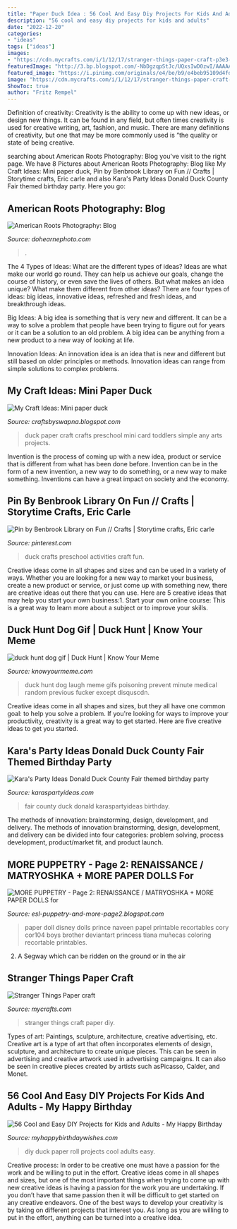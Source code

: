 ```yaml
---
title: "Paper Duck Idea : 56 Cool And Easy Diy Projects For Kids And Adults"
description: "56 cool and easy diy projects for kids and adults"
date: "2022-12-20"
categories:
- "ideas"
tags: ["ideas"]
images:
- "https://cdn.mycrafts.com/i/1/12/17/stranger-things-paper-craft-p3e3-o.jpg"
featuredImage: "http://3.bp.blogspot.com/-NbDgzqpStJc/UQxsIwD0zwI/AAAAAAAAAO0/G7lbCmVTW_E/s1600/Nonamedic_WM.jpg"
featured_image: "https://i.pinimg.com/originals/e4/be/b9/e4beb95109d4fd7c3b8d6bd8e1ad5d9c.jpg"
image: "https://cdn.mycrafts.com/i/1/12/17/stranger-things-paper-craft-p3e3-o.jpg"
ShowToc: true
author: "Fritz Rempel"
---
```



Definition of creativity:
Creativity is the ability to come up with new ideas, or design new things. It can be found in any field, but often times creativity is used for creative writing, art, fashion, and music. There are many definitions of creativity, but one that may be more commonly used is “the quality or state of being creative.

	

		
searching about American Roots Photography: Blog you've visit to the right page. We have 8 Pictures about American Roots Photography: Blog like My Craft Ideas: Mini paper duck, Pin by Benbrook Library on Fun // Crafts | Storytime crafts, Eric carle and also Kara&#039;s Party Ideas Donald Duck County Fair themed birthday party. Here you go:
		
    
## American Roots Photography: Blog

<img loading=lazy src="https://www.dohearnephoto.com/img/s/v-10/p981516957-5.jpg" onerror="this.onerror=null;this.src='https://tse2.mm.bing.net/th?id=OIP.J8LG0jgy46KCHCumiNllIAHaE6&amp;pid=15.1';" alt="American Roots Photography: Blog">

_Source: dohearnephoto.com_

>. 

	

The 4 Types of Ideas: What are the different types of ideas?
Ideas are what make our world go round. They can help us achieve our goals, change the course of history, or even save the lives of others. But what makes an idea unique? What make them different from other ideas?
There are four types of ideas: big ideas, innovative ideas, refreshed and fresh ideas, and breakthrough ideas.

Big Ideas: A big idea is something that is very new and different. It can be a way to solve a problem that people have been trying to figure out for years or it can be a solution to an old problem. A big idea can be anything from a new product to a new way of looking at life.

Innovation Ideas: An innovation idea is an idea that is new and different but still based on older principles or methods. Innovation ideas can range from simple solutions to complex problems.

    
## My Craft Ideas: Mini Paper Duck

<img loading=lazy src="http://3.bp.blogspot.com/-NbDgzqpStJc/UQxsIwD0zwI/AAAAAAAAAO0/G7lbCmVTW_E/s1600/Nonamedic_WM.jpg" onerror="this.onerror=null;this.src='https://tse2.mm.bing.net/th?id=OIP.rM1KCeeBSrt_EZL9_Gaf-AHaFg&amp;pid=15.1';" alt="My Craft Ideas: Mini paper duck">

_Source: craftsbyswapna.blogspot.com_

>duck paper craft crafts preschool mini card toddlers simple any arts projects. 

	

Invention is the process of coming up with a new idea, product or service that is different from what has been done before. Invention can be in the form of a new invention, a new way to do something, or a new way to make something. Inventions can have a great impact on society and the economy.

    
## Pin By Benbrook Library On Fun // Crafts | Storytime Crafts, Eric Carle

<img loading=lazy src="https://i.pinimg.com/originals/e4/be/b9/e4beb95109d4fd7c3b8d6bd8e1ad5d9c.jpg" onerror="this.onerror=null;this.src='https://tse4.mm.bing.net/th?id=OIP.Mp48UxhTxSTCqIWIK3VuYwHaHo&amp;pid=15.1';" alt="Pin by Benbrook Library on Fun // Crafts | Storytime crafts, Eric carle">

_Source: pinterest.com_

>duck crafts preschool activities craft fun. 

	

Creative ideas come in all shapes and sizes and can be used in a variety of ways. Whether you are looking for a new way to market your business, create a new product or service, or just come up with something new, there are creative ideas out there that you can use. Here are 5 creative ideas that may help you start your own business:1. Start your own online course: This is a great way to learn more about a subject or to improve your skills.

    
## Duck Hunt Dog Gif | Duck Hunt | Know Your Meme

<img loading=lazy src="http://i2.kym-cdn.com/photos/images/newsfeed/000/359/856/4d9.gif" onerror="this.onerror=null;this.src='https://tse2.mm.bing.net/th?id=OIP.iDtigk_HiZrRNojPMlAmXwHaFj&amp;pid=15.1';" alt="duck hunt dog gif | Duck Hunt | Know Your Meme">

_Source: knowyourmeme.com_

>duck hunt dog laugh meme gifs poisoning prevent minute medical random previous fucker except disquscdn. 

	

Creative ideas come in all shapes and sizes, but they all have one common goal: to help you solve a problem. If you're looking for ways to improve your productivity, creativity is a great way to get started. Here are five creative ideas to get you started.

    
## Kara&#039;s Party Ideas Donald Duck County Fair Themed Birthday Party

<img loading=lazy src="https://www.karaspartyideas.com/wp-content/uploads/2013/04/Colton_Bday-9_600x900.jpg" onerror="this.onerror=null;this.src='https://tse4.mm.bing.net/th?id=OIP.lh15W4fstk83WGs-d_ADLAHaLH&amp;pid=15.1';" alt="Kara&#039;s Party Ideas Donald Duck County Fair themed birthday party">

_Source: karaspartyideas.com_

>fair county duck donald karaspartyideas birthday. 

	

The methods of innovation: brainstorming, design, development, and delivery.
The methods of innovation brainstorming, design, development, and delivery can be divided into four categories: problem solving, process development, product/market fit, and product launch.

    
## MORE PUPPETRY - Page 2: RENAISSANCE / MATRYOSHKA + MORE PAPER DOLLS For

<img loading=lazy src="http://fc05.deviantart.net/fs70/i/2011/079/5/2/prince_naveen_paper_doll_by_cor104-d3c2kjq.png" onerror="this.onerror=null;this.src='https://tse3.mm.bing.net/th?id=OIP.BhJR1lkN-WddjJaSLte12gHaFu&amp;pid=15.1';" alt="MORE PUPPETRY - Page 2: RENAISSANCE / MATRYOSHKA + MORE PAPER DOLLS for">

_Source: esl-puppetry-and-more-page2.blogspot.com_

>paper doll disney dolls prince naveen papel printable recortables cory cor104 boys brother deviantart princess tiana muñecas coloring recortable printables. 

	

2. A Segway which can be ridden on the ground or in the air

    
## Stranger Things Paper Craft

<img loading=lazy src="https://cdn.mycrafts.com/i/1/12/17/stranger-things-paper-craft-p3e3-o.jpg" onerror="this.onerror=null;this.src='https://tse4.mm.bing.net/th?id=OIP.hyqg9j5UKxx11nsqTRV7jwHaEK&amp;pid=15.1';" alt="Stranger Things Paper craft">

_Source: mycrafts.com_

>stranger things craft paper diy. 

	

Types of art: Paintings, sculpture, architecture, creative advertising, etc.
Creative art is a type of art that often incorporates elements of design, sculpture, and architecture to create unique pieces. This can be seen in advertising and creative artwork used in advertising campaigns. It can also be seen in creative pieces created by artists such asPicasso, Calder, and Monet.

    
## 56 Cool And Easy DIY Projects For Kids And Adults - My Happy Birthday

<img loading=lazy src="https://www.myhappybirthdaywishes.com/wp-content/uploads/2016/02/paper-roll-duck-diy-projects.jpg" onerror="this.onerror=null;this.src='https://tse3.mm.bing.net/th?id=OIP.9ouLaWgG_8gXkhPUiloVGwHaLo&amp;pid=15.1';" alt="56 Cool and Easy DIY Projects for Kids and Adults - My Happy Birthday">

_Source: myhappybirthdaywishes.com_

>diy duck paper roll projects cool adults easy. 

	

Creative process: In order to be creative one must have a passion for the work and be willing to put in the effort.
Creative ideas come in all shapes and sizes, but one of the most important things when trying to come up with new creative ideas is having a passion for the work you are undertaking. If you don’t have that same passion then it will be difficult to get started on any creative endeavors. One of the best ways to develop your creativity is by taking on different projects that interest you. As long as you are willing to put in the effort, anything can be turned into a creative idea.

